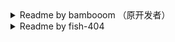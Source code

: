 <details>
  <summary>Readme by bambooom （原开发者）</summary>
  ![sync-rss](https://github.com/bambooom/douban-backup/actions/workflows/sync-rss.js.yml/badge.svg)

  ## update notion database from csv

  在前一次导出后过了一段时间，在豆瓣上又有新的标记，但没有简单方法可以同步，又不想手动添加。
  终于等到了 notion public API 发布出来。

  如果在豆瓣上又重新执行油猴脚本（`export.user.js`）导出了一个更新的 csv 文件。
  其中大多数都已经在上一次导出到 notion database 中。少数（大约 80 个）新条目需要更新到 database 中。

  可以使用 `update-notion.js` 脚本，用最新的 csv 文件作为输入，跳过所有已经导入过的条目。
  针对新的条目，一一去从页面获取扩展信息，并更新到 notion 中。
  因为访问条目数比较少，所以不容易被禁 IP。

  <details>
    <summary>example of one row of douban export.user.js csv data</summary>
    <pre>
  {
    '标题': '无间双龙：这份爱，才是正义 / ウロボロス～この愛こそ正  義。',
    '个人评分': '5',
    '打分日期': '2015/03/21',
    '我的短评': '5星打的绝对不是剧情！为建国，为toma，为一众cast就  是如此任性ˊ_>ˋ(1 有用)',
    '上映日期': '2015/01/16',
    '制片国家': '日本',
    '条目链接': 'https://movie.douban.com/subject/25953663/'
  }
    </pre>
  </details>

  <details>
    <summary>example of notion database properties</summary>
    <pre>
  {
    '条目链接': {
      id: '=jBf',
        type: 'url',
          url: 'https://movie.douban.com/subject/26277363/'
    },
    'IMDb 链接': {
      id: '@ME}',
        type: 'url',
          url: 'https://www.imdb.com/title/tt5419278'
    },
    '主演': { id: 'X{lL', type: 'rich_text', rich_text: [[Object]] },
    '个人评分': {
      id: 'Z^ph',
      type: 'multi_select',
      multi_select: [ { id: 'FRXk', name: '5', color: 'pink' } ]
      // multi_select: [], // empty array if no value for rating
    },
    '打分日期': {
      id: 'e\\{[',
        type: 'date',
          date: { start: '2021-01-19', end: null }
    },
    '类型': {
      id: 'pzY>',
        type: 'multi_select',
          multi_select: [[Object], [Object]]
    },
    '海报': {
      id: 't@Fv',
      type: 'files',
      files: [
      {
        name: 'https://img3.doubanio.com/view/photo/s_ratio_poster/public/p2524998570.jpg'
      }
    ]
    },
    '我的短评': { id: 'wG?R', type: 'rich_text', rich_text: [[Object]] },
    '上映年份': { id: 'xghA', type: 'number', number: 2016 },
    '导演': { id: 'y]UL', type: 'rich_text', rich_text: [[Object]] },
    '标题': { id: 'title', type: 'title', title: [[Object]] }
  }
    </pre>
  </details>



  ## sync database from douban rss
  通过上面的脚本可以一次性处理添加几十个条目，但终究需要手动隔一段时间去执行。
  我想到的能够自动同步豆瓣标记的方法就是通过 RSS，所幸豆瓣的 RSS 功能一直健在。

  以下是 RSS 数据解析之后的例子：

  <details>
    <summary>douban rss parsed example</summary>
    <pre>
  #竹子哟竹子#✨ 的收藏
  {
    creator: '#竹子哟竹子#✨',
    title: '想看白蛇传·情',
    link: 'http://movie.douban.com/subject/34825976/',
    pubDate: 'Mon, 31 May 2021 15:14:58 GMT',
    'dc:creator': '#竹子哟竹子#✨',
    content:
      `<table><tr> <td width="80px"><a href="https://movie.douban.com/subject/34825976/" title="白蛇传·情"> <img src="https://img9.doubanio.com/view/photo/s_ratio_poster/public/p2645106865.webp" alt="白蛇传·情"></a></td> <td> <p>推荐: 很差/较差/还行/推荐/力荐</p> </td></tr></table>`,
    contentSnippet: '',
    guid: 'https://www.douban.com/people/MoNoMilky/interests/2898270366',
    isoDate: '2021-05-31T15:14:58.000Z'
  }
  {
    creator: '#竹子哟竹子#✨',
    title: '想看大宋提刑官',
    link: 'http://movie.douban.com/subject/2239292/',
    pubDate: 'Mon, 31 May 2021 15:12:13 GMT',
    'dc:creator': '#竹子哟竹子#✨',
    content: '\n' +
      '\n' +
      '    <table><tr>\n' +
      '    <td width="80px"><a href="https://movie.douban.com/subject/2239292/" title="大宋提刑官">\n' +
      '    <img src="https://img1.doubanio.com/view/photo/s_ratio_poster/public/p2397544089.jpg" alt="大宋提刑官"></a></td>\n' +
      '    <td>\n' +
      '<p>推荐: 还行</p><p>备注: 测试
      短评第 2 行</p>'
      '    </td></tr></table>\n',
    contentSnippet: '推荐: 还行\n备注: 测试\n短评第 2 行',
    guid: 'https://www.douban.com/people/MoNoMilky/interests/2898265663',
    isoDate: '2021-05-31T15:12:13.000Z'
  }
    </pre>
  </details>

  RSS 的好处一个是轻量，但又包含了个人标记的最重要的几个数据：名字、条目链接、时间、评分、短评。
  所以需求可以转换为，定时获取 RSS 更新，并对新的条目进行抓取信息并同步到 notion database。

  由此完成了 `sync-rss.js` 脚本工具，即获取 RSS 数据，对新加入的条目进行抓取信息，处理后添加到对应的 notion database 中即可。

  这个脚本只要能定时自己跑就可以自动从豆瓣标记去更新 notion 了！

  需要一个能跑 cron job 的服务即可，贫穷又很懒的我在想过一圈之后，发现 GitHub Actions 可以跑 [scheduled workflow](https://docs.github.com/en/actions/reference/events-that-trigger-workflows#schedule), 完美满足需求。

  经过一番查找文档，设定好了 [sync-rss workflow](./.github/workflows/sync-rss.js.yml)。此处我的 schedule 是 "Runs every 6 hours"，也就是一天也只运行 4 次。

  但需要考虑的是，豆瓣的 RSS 数据每次都只保留 10 个，并且包括想看、想听、想读。本人仅处理看过、听过、读过的条目，所以如果某一天集中标记数量过多，可能使 RSS 数据并未全部被 workflow 获取。
  也在考虑改成 每小时或者每两个小时跑一次。

  另，GitHub 免费用户的开源仓库，actions 暂时是完全免费，也不计时间。

  [查看 workflow 运行结果 ->](https://github.com/bambooom/douban-backup/actions/workflows/sync-rss.js.yml)


  ## todo
  - 补全 notion 中的海报
  - 添加 *在\** 或者 *想\** 列表，考虑一下如何显示？
  - userscript 添加导出 在* 和 想* 的功能
</details>

<details>
  <summary>Readme by fish-404</summary>
  
  # 备忘

  * 暂时禁用 auto run action，依然可以手动运行 (`sync-rss.js.yml`)
  * `npm run dev` -  本地调试可使用 `example.rss` 文件进行调试 (或会新增更多的配置项)
  * `npm run start` - 实际获取豆瓣链接，即原脚本功能
  * `npm run test` - 用于测试部分接口功能（只写了简单的几个测试，仍需重新规划）

  # 更改中的代码结构说明

  将一条标记视为一个 Record，一个条目视为一个 Item，两者本身应该是互相独立的关系，用户标记行为是 Record 行为，status 从想读，在读到读过。一个书影音游剧目是单独的一个对象，对于整个 douban 或者不同用户可能对这个 Item 的信息需求是不同的。用户数据库记录的是用户所需要的 Item 属性信息。相当于用户标记了 Item id，再从 Item Id 获取用户想要记录的 Item 元数据。

  Notion 相当于一个存储用户需要的信息数据库，相当于关联了 Item 和 Record 的 View。

  以关系型数据库的结构来看，相当于一个 Record 表和一个 Item 表通过 Item id 关联构成用户记录 View。

  # 声明

  example.rss 中的数据为本人曾用账号（昵称：在逃的貓, fish-404），现已注销，但 Rss 源疑似仍可用，如其他人后来使用了该域名，与本人无关。
  
  理论上，**任何人** 可设置此脚本并同步 rss 源数据至私有 Notion 账户，即非豆瓣用户（与是否注册豆瓣和是否关注无关）均可能通过此脚本订阅 **任一** 豆瓣用户的书影音状态（设置不公开的状态除外，此处的不公开并非同步到广播，设置不公开的状态非 **账户登录人** 无法查看，并且不会同步到 rss 源，但同时 **账户登录人** 也将无法通过此脚本的方式同步个人的非公开书影音状态）。
</detials>